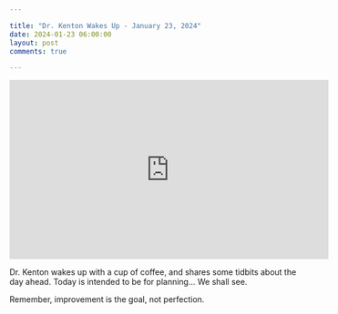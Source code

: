 ```yaml
---

title: "Dr. Kenton Wakes Up - January 23, 2024"
date: 2024-01-23 06:00:00
layout: post
comments: true

---
```


<iframe width="560" height="315" src="https://www.youtube.com/embed/_ZkAGi0uiZk?si=1KBQcOhMn4hXAjZT" title="YouTube video player" frameborder="0" allow="accelerometer; autoplay; clipboard-write; encrypted-media; gyroscope; picture-in-picture; web-share" allowfullscreen></iframe>

Dr. Kenton wakes up with a cup of coffee, and shares some tidbits about the day ahead. Today is intended to be for planning... We shall see.

Remember, improvement is the goal, not perfection.